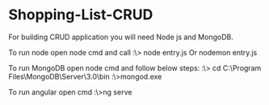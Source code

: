 # Shopping-List-CRUD

For building CRUD application you will need Node js and MongoDB.

To run node open node cmd and call
:\\> node entry.js Or nodemon entry.js

To run MongoDB open node cmd and follow below steps:
:\\> cd C:\Program Files\MongoDB\Server\3.0\bin 
:\\>mongod.exe

To run angular open cmd 
:\\>ng serve
